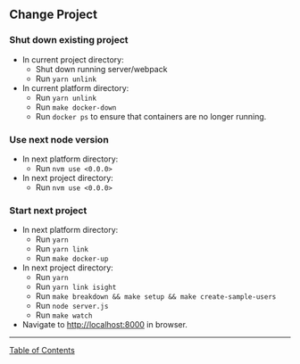 ## Change Project

### Shut down existing project
- In current project directory:
	- Shut down running server/webpack
	- Run `yarn unlink`
- In current platform directory:
	- Run `yarn unlink`
	- Run `make docker-down`
	- Run `docker ps` to ensure that containers are no longer running.

### Use next node version
- In next platform directory:
	- Run `nvm use <0.0.0>`
- In next project directory:
	- Run `nvm use <0.0.0>`

### Start next project
- In next platform directory:
	- Run `yarn`
	- Run `yarn link`
	- Run `make docker-up`
- In next project directory:
	- Run `yarn`
	- Run `yarn link isight`
	- Run `make breakdown && make setup && make create-sample-users`
	- Run `node server.js`
	- Run `make watch`
- Navigate to <http://localhost:8000> in browser.

***
[Table of Contents](../README.md)
